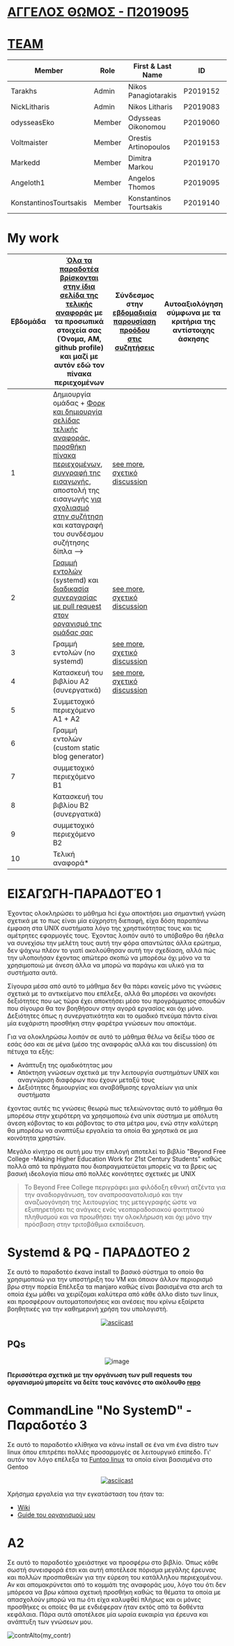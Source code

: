 # [ΑΓΓΕΛΟΣ ΘΩΜΟΣ - Π2019095](https://github.com/Angeloth1)

# [TEAM](https://github.com/PaneksypnesDiepafes)
|Member|Role|First & Last Name|ID|Account Link|
|-------|-----|-----------------|-----------|-------|
|Tarakhs|Admin|Nikos Panagiotarakis|P2019152|[Profile](https://github.com/tarakhs)|
|NickLitharis|Admin|Nikos Litharis|P2019083|[Profile](https://github.com/NickLitharis)|
|odysseasEko|Member|Odysseas Oikonomou|P2019060|[Profile](https://github.com/odysseasEko)|
|Voltmaister|Member|Orestis Artinopoulos|P2019153|[Profile](https://github.com/voltmaister)|
|Markedd|Member|Dimitra Markou|P2019170|[Profile](https://github.com/marked-d)|
|Angeloth1|Member|Angelos Thomos|P2019095|[Profile](https://github.com/angeloth1)|
|KonstantinosTourtsakis|Member|Konstantinos Tourtsakis|P2019140|[Profile](https://github.com/konstantinostourtsakis)|

# My work
| Εβδομάδα | [Όλα τα παραδοτέα βρίσκονται στην ίδια σελίδα της τελικής αναφοράς](https://epidrome.github.io/teaching/deliverables/) με τα προσωπικά στοιχεία σας (Όνομα, ΑΜ, github profile) και μαζί με αυτόν εδώ τον πίνακα περιεχομένων | Σύνδεσμος στην [εβδομαδιαία παρουσίαση προόδου στις συζητήσεις](https://github.com/courses-ionio/sw/discussions/categories/show-and-tell) | Αυτοαξιολόγηση σύμφωνα με τα κριτήρια της αντίστοιχης άσκησης |
| --- | --- | --- | --- |
| 1 | Δημιουργία ομάδας + [Φορκ και δημιουργία σελίδας τελικής αναφοράς](https://epidrome.github.io/teaching/guide/), [προσθήκη πίνακα περιεχομένων](https://raw.githubusercontent.com/courses-ionio/sw/master/README.md), [συγγραφή της εισαγωγής](https://epidrome.github.io/teaching/intro/), αποστολή της εισαγωγής [για σχολιασμό στην συζήτηση](https://github.com/courses-ionio/sw/discussions/categories/show-and-tell) και καταγραφή του συνδέσμου συζήτησης δίπλα --> | [see more](#εισαγωγη-παραδοτέο-1), [σχετικό discussion](https://github.com/courses-ionio/sw/discussions/1137)| |
| 2 | [Γραμμή εντολών](https://epidrome.github.io/teaching/cli) (systemd) και [διαδικασία συνεργασίας με pull request στον οργανισμό της ομάδας σας](https://epidrome.github.io/teaching/team)  |[see more](systemd--pq---παραδοτεο-2), [σχετικό discussion](https://github.com/courses-ionio/sw/discussions/1247) | |
| 3 | Γραμμή εντολών (no systemd) |[see more](commandline-no-systemd---παραδοτέο-3), [σχετικό discussion](https://github.com/courses-ionio/sw/discussions/1343) | |
| 4 | Κατασκευή του βιβλίου Α2 (συνεργατικά) | [see more](#a2), [σχετικό discussion](https://github.com/courses-ionio/sw/discussions/1390) | |
| 5 | Συμμετοχικό περιεχόμενο A1 + A2 | | |
| 6 | Γραμμή εντολών (custom static blog generator) | | |
| 7 | συμμετοχικό περιεχόμενο B1 | | |
| 8 | Κατασκευή του βιβλίου Β2 (συνεργατικά) | | |
| 9 | συμμετοχικό περιεχόμενο B2 | | |
| 10 | Τελική αναφορά* | | |


# ΕΙΣΑΓΩΓΗ-ΠΑΡΑΔΟΤΈΟ 1
  Έχοντας ολοκληρώσει το μάθημα hci έχω αποκτήσει μια σημαντική γνώση σχετικά με το πως είναι μία εύχρηστη διεπαφή, είχα δόση παραπάνω έμφαση στα UNIX συστήματα λόγο της χρηστικότητας τους και τις αμέτρητες εφαρμογές τους. Έχοντας λοιπόν αυτό το υπόβαθρο θα ήθελα να συνεχίσω την μελέτη τους αυτή την φόρα απαντώτας άλλα ερώτημα, δεν ψάχνω πλέον το γιατί ακολούθησαν αυτή την σχεδίαση, αλλά πώς την υλοποιήσαν έχοντας απώτερο σκοπώ να μπορέσω όχι μόνο να τα χρησιμοποιώ με άνεση άλλα να μπορώ να παράγω και υλικό για τα συστήματα αυτά.

Σίγουρα μέσα από αυτό το μάθημα δεν θα πάρει κανείς μόνο τις γνώσεις σχετικά με το αντικείμενο που επέλεξε, αλλά θα μπορέσει να ακονήσει δεξιότητες που ως τώρα έχει αποκτήσει μέσο του προγράμματος σπουδών που σίγουρα θα τον βοηθήσουν στην αγορά εργασίας και όχι μόνο. Δεξιότητες όπως η συνεργατικότητα και το ομαδικό πνεύμα πάντα είναι μία ευχάριστη προσθήκη στην φαρέτρα γνώσεων που αποκτάμε.

Για να ολοκληρώσω λοιπόν σε αυτό το μάθημα θέλω να δείξω τόσο σε εσάς όσο και σε μένα (μέσο της αναφοράς αλλά και του discussion) ότι πέτυχα τα εξής:
- Ανάπτυξη της ομαδικότητας μου
- Απόκτηση γνώσεων σχετικά με την λειτουργία συστημάτων UNIX και αναγνώριση διαφόρων που έχουν μεταξύ τους
- Δεξιότητες δημιουργίας και αναβάθμισης εργαλείων για unix συστήματα

έχοντας αυτές τις γνώσεις θεωρώ πως τελειώνοντας αυτό το μάθημα θα μπορέσω στην χειρότερη να χρησιμοποιώ ένα unix σύστημα με απόλυτη άνεση κόβοντας το και ράβοντας το στα μέτρα μου, ενώ στην καλύτερη θα μπορέσω να αναπτύξω εργαλεία τα οποία θα χρηστικά σε μια κοινότητα χρηστών.

Μεγάλο κίνητρο σε αυτή μου την επιλογή αποτελεί το βιβλίο "Beyond Free College -Making Higher Education Work for 21st Century Students" καθώς πολλά από τα πράγματα που διαπραγματεύεται μπορείς να τα βρεις ως βασική ιδεολογία πίσω από πολλές κοινότητες σχετικές με UNIX
>Το Beyond Free College περιγράφει μια φιλόδοξη εθνική ατζέντα για την αναδιοργάνωση, τον αναπροσανατολισμό και την αναζωογόνηση της λειτουργίας της μετεγγραφής ώστε να εξυπηρετήσει τις ανάγκες ενός νεοπαραδοσιακού φοιτητικού πληθυσμού και να προωθήσει την ολοκλήρωση και όχι μόνο την πρόσβαση στην τριτοβάθμια εκπαίδευση.


# Systemd & PQ - ΠΑΡΑΔΟΤΕΟ 2

 Σε αυτό το παραδοτέο έκανα install το βασικό σύστημα το οποίο θα χρησιμοποιώ για την υποστήριξη του VM και όποιον άλλον περιορισμό βρω στην πορεία Επέλεξα τα manjaro καθώς είναι βασισμένα στα arch τα οποία έχω μάθει να χειρίζομαι καλύτερα από κάθε άλλο disto των linux, και προσφέρουν αυτοματοποιήσεις και ανέσεις που κρίνω εξαίρετα βοηθητικές για την καθημερινή χρήση του υπολογιστή.
<div align="center">
 
[![asciicast](https://asciinema.org/a/M3w6NK9aDgb65PY56a7o6a8YB.svg)](https://asciinema.org/a/M3w6NK9aDgb65PY56a7o6a8YB)
</div>

## PQs
<div align="center">

![image](https://user-images.githubusercontent.com/39650065/220895429-6067c427-7e50-4a23-96b6-82616459c385.png)
</div>

**Περισσότερα σχετικά με την οργάνωση των pull requests του οργανισμού μπορείτε να δείτε τους κανόνες στο ακόλουθο [repo](https://github.com/PaneksypnesDiepafes/The-Paneskypnes-Diepafes-Manifesto)**

# CommandLine "No SystemD" - Παραδοτέο 3
  
   Σε αυτό το παραδοτέο κλίθηκα να κάνω install σε ένα vm ένα distro των linux όπου επιτρέπει πολλές προσαρμογές σε λειτουργικό επίπεδο.
Γι' αυτόν τον λόγο επέλεξα τα [Funtoo linux](https://www.funtoo.org/Welcome) τα οποία είναι βασισμένα στο Gentoo
<div align="center">
  
  [![asciicast](https://asciinema.org/a/RlkxaysxLgEDD97CkEoNERXGE.svg)](https://asciinema.org/a/RlkxaysxLgEDD97CkEoNERXGE)
</div>

  Χρήσημα εργαλεία για την εγκατάσταση του ήταν τα: 
  
  - [Wiki](https://www.funtoo.org/Install/Introduction)
  - [Guide του οργανισμού μου](https://github.com/PaneksypnesDiepafes/cookbook/blob/main/funtoo-installation.md)
  
# A2
 
Σε αυτό το παραδοτέο χρειάστηκε να προσφέρω στο βιβλίο. Όπως κάθε σωστή συνεισφορά έτσι και αυτή αποτέλεσε πόρισμα μεγάλης έρευνας και πολλών προσπαθειών για την εύρεση του κατάλληλου περιεχομένου. Αν και απομακρύνεται από το κομμάτι της αναφοράς μου, λόγο του ότι δεν μπόρεσα να βρω κάποια σχετική προσθήκη καθώς τα θέματα τα οποία με απασχολούν μπορώ να πω ότι είχα καλυφθεί πλήρως και οι μόνες προσθήκες οι οποίες θα με ενδιέφεραν ήταν εκτός από τα δοθέντα κεφάλαια. Πάρα αυτά αποτέλεσε μία ωραία ευκαιρία για έρευνα και ανάπτυξη των γνώσεων μου.

![contrAlto(my_contr)](https://user-images.githubusercontent.com/39650065/224574128-7606af24-46da-4344-bdbb-8d3358ef5ca3.png)
